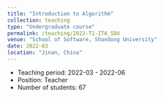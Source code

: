 ```yaml
---
title: "Introduction to Algorithm"
collection: teaching
type: "Undergraduate course"
permalink: /teaching/2022-T1-ITA_SDU
venue: "School of Software, Shandong University"
date: 2022-03
location: "Jinan, China"
---
```

* Teaching period: 2022-03 - 2022-06
* Position: Teacher 
* Number of students: 67
